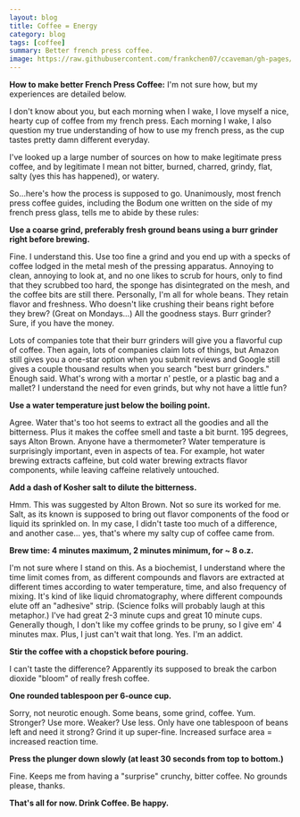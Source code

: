 ```yaml
---
layout: blog
title: Coffee = Energy
category: blog
tags: [coffee]  
summary: Better french press coffee.
image: https://raw.githubusercontent.com/frankchen07/ccaveman/gh-pages/images/blog/090713_blue_bottle_courtesy_fc.jpg
---
```


**How to make better French Press Coffee:** I'm not sure how, but my experiences are detailed below.

I don't know about you, but each morning when I wake, I love myself a nice, hearty cup of coffee from my french press. Each morning I wake, I also question my true understanding of how to use my french press, as the cup tastes pretty damn different everyday.

I've looked up a large number of sources on how to make legitimate press coffee, and by legitimate I mean not bitter, burned, charred, grindy, flat, salty (yes this has happened), or watery.

So...here's how the process is supposed to go. Unanimously, most french press coffee guides, including the Bodum one written on the side of my french press glass, tells me to abide by these rules:

**Use a coarse grind, preferably fresh ground beans using a burr grinder right before brewing.**

Fine. I understand this. Use too fine a grind and you end up with a specks of coffee lodged in the metal mesh of the pressing apparatus. Annoying to clean, annoying to look at, and no one likes to scrub for hours, only to find that they scrubbed too hard, the sponge has disintegrated on the mesh, and the coffee bits are still there. Personally, I'm all for whole beans. They retain flavor and freshness. Who doesn't like crushing their beans right before they brew? (Great on Mondays...) All the goodness stays. Burr grinder? Sure, if you have the money.

Lots of companies tote that their burr grinders will give you a flavorful cup of coffee. Then again, lots of companies claim lots of things, but Amazon still gives you a one-star option when you submit reviews and Google still gives a couple thousand results when you search "best burr grinders." Enough said. What's wrong with a mortar n' pestle, or a plastic bag and a mallet? I understand the need for even grinds, but why not have a little fun?

**Use a water temperature just below the boiling point.**

Agree. Water that's too hot seems to extract all the goodies and all the bitterness. Plus it makes the coffee smell and taste a bit burnt. 195 degrees, says Alton Brown. Anyone have a thermometer? Water temperature is surprisingly important, even in aspects of tea. For example, hot water brewing extracts caffeine, but cold water brewing extracts flavor components, while leaving caffeine relatively untouched.

**Add a dash of Kosher salt to dilute the bitterness.**

Hmm. This was suggested by Alton Brown. Not so sure its worked for me. Salt, as its known is supposed to bring out flavor components of the food or liquid its sprinkled on. In my case, I didn't taste too much of a difference, and another case... yes, that's where my salty cup of coffee came from.

**Brew time: 4 minutes maximum, 2 minutes minimum, for ~ 8 o.z.**

I'm not sure where I stand on this. As a biochemist, I understand where the time limit comes from, as different compounds and flavors are extracted at different times according to water temperature, time, and also frequency of mixing. It's kind of like liquid chromatography, where different compounds elute off an "adhesive" strip. (Science folks will probably laugh at this metaphor.) I've had great 2-3 minute cups and great 10 minute cups. Generally though, I don't like my coffee grinds to be pruny, so I give em' 4 minutes max. Plus, I just can't wait that long. Yes. I'm an addict.

**Stir the coffee with a chopstick before pouring.**

I can't taste the difference? Apparently its supposed to break the carbon dioxide "bloom" of really fresh coffee.

**One rounded tablespoon per 6-ounce cup.**

Sorry, not neurotic enough. Some beans, some grind, coffee. Yum. Stronger? Use more. Weaker? Use less. Only have one tablespoon of beans left and need it strong? Grind it up super-fine. Increased surface area = increased reaction time.

**Press the plunger down slowly (at least 30 seconds from top to bottom.)**

Fine. Keeps me from having a "surprise" crunchy, bitter coffee. No grounds please, thanks.

**That's all for now. Drink Coffee. Be happy.**
